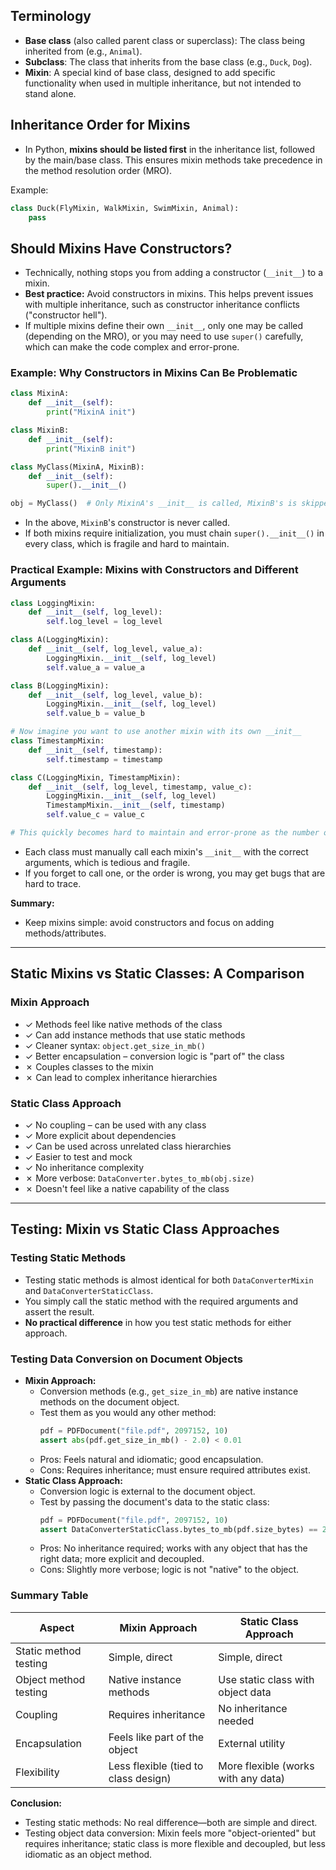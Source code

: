 ## Terminology
- **Base class** (also called parent class or superclass): The class being inherited from (e.g., `Animal`).
- **Subclass**: The class that inherits from the base class (e.g., `Duck`, `Dog`).
- **Mixin**: A special kind of base class, designed to add specific functionality when used in multiple inheritance, but not intended to stand alone.

## Inheritance Order for Mixins
- In Python, **mixins should be listed first** in the inheritance list, followed by the main/base class. This ensures mixin methods take precedence in the method resolution order (MRO).

Example:
```python
class Duck(FlyMixin, WalkMixin, SwimMixin, Animal):
    pass
```

## Should Mixins Have Constructors?
- Technically, nothing stops you from adding a constructor (`__init__`) to a mixin.
- **Best practice:** Avoid constructors in mixins. This helps prevent issues with multiple inheritance, such as constructor inheritance conflicts ("constructor hell").
- If multiple mixins define their own `__init__`, only one may be called (depending on the MRO), or you may need to use `super()` carefully, which can make the code complex and error-prone.

### Example: Why Constructors in Mixins Can Be Problematic
```python
class MixinA:
    def __init__(self):
        print("MixinA init")

class MixinB:
    def __init__(self):
        print("MixinB init")

class MyClass(MixinA, MixinB):
    def __init__(self):
        super().__init__()

obj = MyClass()  # Only MixinA's __init__ is called, MixinB's is skipped
```
- In the above, `MixinB`'s constructor is never called.
- If both mixins require initialization, you must chain `super().__init__()` in every class, which is fragile and hard to maintain.

### Practical Example: Mixins with Constructors and Different Arguments
```python
class LoggingMixin:
    def __init__(self, log_level):
        self.log_level = log_level

class A(LoggingMixin):
    def __init__(self, log_level, value_a):
        LoggingMixin.__init__(self, log_level)
        self.value_a = value_a

class B(LoggingMixin):
    def __init__(self, log_level, value_b):
        LoggingMixin.__init__(self, log_level)
        self.value_b = value_b

# Now imagine you want to use another mixin with its own __init__
class TimestampMixin:
    def __init__(self, timestamp):
        self.timestamp = timestamp

class C(LoggingMixin, TimestampMixin):
    def __init__(self, log_level, timestamp, value_c):
        LoggingMixin.__init__(self, log_level)
        TimestampMixin.__init__(self, timestamp)
        self.value_c = value_c

# This quickly becomes hard to maintain and error-prone as the number of mixins grows.
```
- Each class must manually call each mixin's `__init__` with the correct arguments, which is tedious and fragile.
- If you forget to call one, or the order is wrong, you may get bugs that are hard to trace.

**Summary:**
- Keep mixins simple: avoid constructors and focus on adding methods/attributes.

---

## Static Mixins vs Static Classes: A Comparison

### Mixin Approach
- ✓ Methods feel like native methods of the class
- ✓ Can add instance methods that use static methods
- ✓ Cleaner syntax: `object.get_size_in_mb()`
- ✓ Better encapsulation – conversion logic is "part of" the class
- ✗ Couples classes to the mixin
- ✗ Can lead to complex inheritance hierarchies

### Static Class Approach
- ✓ No coupling – can be used with any class
- ✓ More explicit about dependencies
- ✓ Can be used across unrelated class hierarchies
- ✓ Easier to test and mock
- ✓ No inheritance complexity
- ✗ More verbose: `DataConverter.bytes_to_mb(obj.size)`
- ✗ Doesn't feel like a native capability of the class

---

## Testing: Mixin vs Static Class Approaches

### Testing Static Methods
- Testing static methods is almost identical for both `DataConverterMixin` and `DataConverterStaticClass`.
- You simply call the static method with the required arguments and assert the result.
- **No practical difference** in how you test static methods for either approach.

### Testing Data Conversion on Document Objects
- **Mixin Approach:**
  - Conversion methods (e.g., `get_size_in_mb`) are native instance methods on the document object.
  - Test them as you would any other method:
    ```python
    pdf = PDFDocument("file.pdf", 2097152, 10)
    assert abs(pdf.get_size_in_mb() - 2.0) < 0.01
    ```
  - Pros: Feels natural and idiomatic; good encapsulation.
  - Cons: Requires inheritance; must ensure required attributes exist.
- **Static Class Approach:**
  - Conversion logic is external to the document object.
  - Test by passing the document's data to the static class:
    ```python
    pdf = PDFDocument("file.pdf", 2097152, 10)
    assert DataConverterStaticClass.bytes_to_mb(pdf.size_bytes) == 2.0
    ```
  - Pros: No inheritance required; works with any object that has the right data; more explicit and decoupled.
  - Cons: Slightly more verbose; logic is not "native" to the object.

### Summary Table

| Aspect                | Mixin Approach                        | Static Class Approach                |
|-----------------------|---------------------------------------|--------------------------------------|
| Static method testing | Simple, direct                        | Simple, direct                      |
| Object method testing | Native instance methods               | Use static class with object data    |
| Coupling              | Requires inheritance                  | No inheritance needed                |
| Encapsulation         | Feels like part of the object         | External utility                     |
| Flexibility           | Less flexible (tied to class design)  | More flexible (works with any data)  |

**Conclusion:**
- Testing static methods: No real difference—both are simple and direct.
- Testing object data conversion: Mixin feels more "object-oriented" but requires inheritance; static class is more flexible and decoupled, but less idiomatic as an object method.
